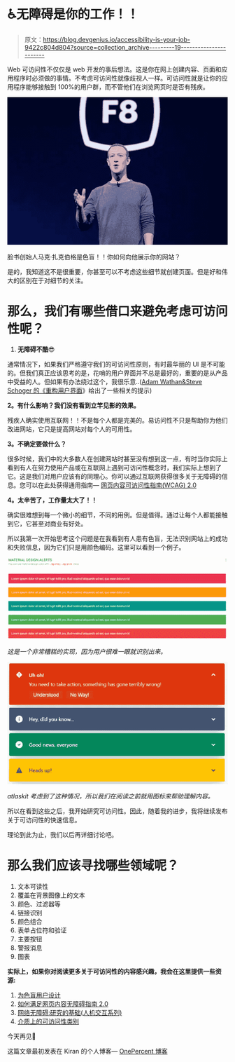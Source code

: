 # ♿无障碍是你的工作！！

> 原文：<https://blog.devgenius.io/accessibility-is-your-job-9422c804d804?source=collection_archive---------19----------------------->

Web 可访问性不仅仅是 web 开发的事后想法。这是你在网上创建内容、页面和应用程序时必须做的事情。不考虑可访问性就像歧视人一样。可访问性就是让你的应用程序能够接触到 100%的用户群，而不管他们在浏览网页时是否有残疾。

![](img/026edb09255eda405cbbaa68d58b906a.png)

脸书创始人马克·扎克伯格是色盲！！你如何向他展示你的网站？

是的，我知道这不是很重要，你甚至可以不考虑这些细节就创建页面。但是好和伟大的区别在于对细节的关注。

# 那么，我们有哪些借口来避免考虑可访问性呢？

1.  **无障碍不酷**😎

通常情况下，如果我们严格遵守我们的可访问性原则，有时最华丽的 UI 是不可能的。但我们真正应该思考的是，花哨的用户界面并不总是最好的，重要的是从产品中受益的人。但如果有办法绕过这个，我很乐意..([Adam Wathan&Steve Schoger 的《重构用户界面](https://refactoringui.com/book/)》给出了一些相关的提示)

**2。有什么影响？我们没有看到立竿见影的效果。**

残疾人确实使用互联网！！不是每个人都是完美的。易访问性不只是帮助你为他们改进网站，它只是提高网站对每个人的可用性。

**3。不确定要做什么？**

很多时候，我们中的大多数人在创建网站时甚至没有想到这一点，有时当你实际上看到有人在努力使用产品或在互联网上遇到可访问性概念时，我们实际上想到了它。这是我们对用户应该有的同理心。你可以通过互联网获得很多关于无障碍的信息。您可以在此处获得通用指南— [网页内容可访问性指南(WCAG) 2.0](https://www.w3.org/TR/WCAG20/)

**4。太辛苦了，工作量太大了！！**

确实很难想到每一个微小的细节，不同的用例。但是值得。通过让每个人都能接触到它，它甚至对商业有好处。

所以我第一次开始思考这个问题是在我看到有人患有色盲，无法识别网站上的成功和失败信息，因为它们只是用颜色编码。这里可以看到一个例子。

![](img/00459d68684626bcb3b199503cc901bf.png)

*这是一个非常糟糕的实现，因为用户很难一眼就识别出来。*

![](img/0a8a7e7954ebc4354d002379066e90b7.png)

*atlaskit 考虑到了这种情况，所以我们在阅读之前就用图标来帮助理解内容。*

所以在看到这些之后，我开始研究可访问性。因此，随着我的进步，我将继续发布关于可访问性的快速信息。

理论到此为止，我们以后再详细讨论吧。

# 那么我们应该寻找哪些领域呢？

1.  文本可读性
2.  覆盖在背景图像上的文本
3.  颜色、过滤器等
4.  链接识别
5.  颜色组合
6.  表单占位符和验证
7.  主要按钮
8.  警报消息
9.  图表

**实际上，如果你对阅读更多关于可访问性的内容感兴趣，我会在这里提供一些资源:**

1.  [为色盲用户设计](https://www.slideshare.net/TDdesign/how-to-design-for-colorblind-user)
2.  [如何满足网页内容无障碍指南 2.0](https://amzn.to/3dhyiJv)
3.  [网络无障碍:研究的基础(人机交互系列)](https://amzn.to/2zyLriY)
4.  [介质上的可访问性类别](https://medium.com/topic/accessibility)

今天再见👋

这篇文章最初发表在 Kiran 的个人博客— [OnePercent 博客](https://kirananto.com/accessibility-your-job/)